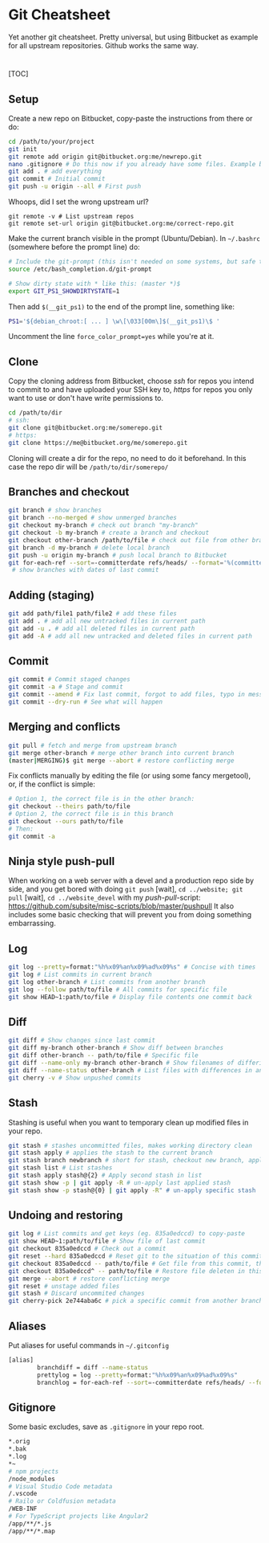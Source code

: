# Git Cheatsheet
Yet another git cheatsheet. Pretty universal, but using Bitbucket as example for all upstream repositories. Github works the same way. 
#
[TOC]

## Setup
Create a new repo on Bitbucket, copy-paste the instructions from there or do:
```sh
cd /path/to/your/project
git init 
git remote add origin git@bitbucket.org:me/newrepo.git
nano .gitignore # Do this now if you already have some files. Example below.
git add . # add everything
git commit # Initial commit
git push -u origin --all # First push
```
Whoops, did I set the wrong upstream url?
```
git remote -v # List upstream repos
git remote set-url origin git@bitbucket.org:me/correct-repo.git
```
Make the current branch visible in the prompt (Ubuntu/Debian). In `~/.bashrc` (somewhere before the prompt line) do:
```sh
# Include the git-prompt (this isn't needed on some systems, but safe to do)
source /etc/bash_completion.d/git-prompt

# Show dirty state with * like this: (master *)$
export GIT_PS1_SHOWDIRTYSTATE=1
```
Then add `$(__git_ps1)` to the end of the prompt line, something like:
```sh
PS1='${debian_chroot:[ ... ] \w\[\033[00m\]$(__git_ps1)\$ '
```
Uncomment the line `force_color_prompt=yes` while you're at it.

## Clone
Copy the cloning address from Bitbucket, choose *ssh* for repos you intend to commit to and have uploaded your SSH key to, *https* for repos you only want to use or don't have write permissions to.
```sh
cd /path/to/dir
# ssh:
git clone git@bitbucket.org:me/somerepo.git 
# https:
git clone https://me@bitbucket.org/me/somerepo.git
```
Cloning will create a dir for the repo, no need to do it beforehand. In this case the repo dir will be `/path/to/dir/somerepo/`

## Branches and checkout
```sh
git branch # show branches
git branch --no-merged # show unmerged branches
git checkout my-branch # check out branch "my-branch"
git checkout -b my-branch # create a branch and checkout
git checkout other-branch /path/to/file # check out file from other branch
git branch -d my-branch # delete local branch
git push -u origin my-branch # push local branch to Bitbucket
git for-each-ref --sort=-committerdate refs/heads/ --format='%(committerdate:short) %(authorname) %(refname:short)'
 # show branches with dates of last commit
```
## Adding (staging)
```sh
git add path/file1 path/file2 # add these files
git add . # add all new untracked files in current path
git add -u . # add all deleted files in current path
git add -A # add all new untracked and deleted files in current path
```
## Commit
```sh
git commit # Commit staged changes
git commit -a # Stage and commit
git commit --amend # Fix last commit, forgot to add files, typo in message etc.
git commit --dry-run # See what will happen
```
## Merging and conflicts
```sh
git pull # fetch and merge from upstream branch
git merge other-branch # merge other branch into current branch
(master|MERGING)$ git merge --abort # restore conflicting merge
```
Fix conflicts manually by editing the file (or using some fancy mergetool), or, if the conflict is simple:
```sh
# Option 1, the correct file is in the other branch:
git checkout --theirs path/to/file
# Option 2, the correct file is in this branch
git checkout --ours path/to/file
# Then:
git commit -a
```
## Ninja style push-pull
When working on a web server with a devel and a production repo side by side, and you get bored with doing `git push` [wait], `cd ../website; git pull` [wait], `cd ../website_devel` with my *push-pull*-script:
https://github.com/subsite/misc-scripts/blob/master/pushpull
It also includes some basic checking that will prevent you from doing something embarrassing.

## Log
```sh
git log --pretty=format:"%h%x09%an%x09%ad%x09%s" # Concise with times
git log # List commits in current branch
git log other-branch # List commits from another branch
git log --follow path/to/file # All commits for specific file
git show HEAD~1:path/to/file # Display file contents one commit back
```
## Diff
```sh
git diff # Show changes since last commit
git diff my-branch other-branch # Show diff between branches
git diff other-branch -- path/to/file # Specific file
git diff --name-only my-branch other-branch # Show filenames of differing files
git diff --name-status other-branch # List files with differences in another branch
git cherry -v # Show unpushed commits
```
## Stash
Stashing is useful when you want to temporary clean up modified files in your repo.
```sh
git stash # stashes uncommitted files, makes working directory clean
git stash apply # applies the stash to the current branch
git stash branch newbranch # short for stash, checkout new branch, apply
git stash list # List stashes
git stash apply stash@{2} # Apply second stash in list
git stash show -p | git apply -R # un-apply last applied stash
git stash show -p stash@{0} | git apply -R" # un-apply specific stash
```
## Undoing and restoring
```sh
git log # List commits and get keys (eg. 835a0edccd) to copy-paste
git show HEAD~1:path/to/file # Show file of last commit
git checkout 835a0edccd # Check out a commit
git reset --hard 835a0edccd # Reset git to the situation of this commit
git checkout 835a0edccd -- path/to/file # Get file from this commit, then: git commit
git checkout 835a0edccd^ -- path/to/file # Restore file deleten in this commit. Note the caret (^)
git merge --abort # restore conflicting merge
git reset #	unstage added files
git stash # Discard uncommited changes
git cherry-pick 2e744aba6c # pick a specific commit from another branch
```
## Aliases
Put aliases for useful commands in `~/.gitconfig`
```sh
[alias]
        branchdiff = diff --name-status
        prettylog = log --pretty=format:"%h%x09%an%x09%ad%x09%s"
        branchlog = for-each-ref --sort=-committerdate refs/heads/ --format='%(committerdate:short) %(authorn$
```
## Gitignore
Some basic excludes, save as `.gitignore` in your repo root.
```sh
*.orig
*.bak
*.log
*~
# npm projects
/node_modules
# Visual Studio Code metadata
/.vscode
# Railo or Coldfusion metadata
/WEB-INF
# For TypeScript projects like Angular2
/app/**/*.js
/app/**/*.map
```